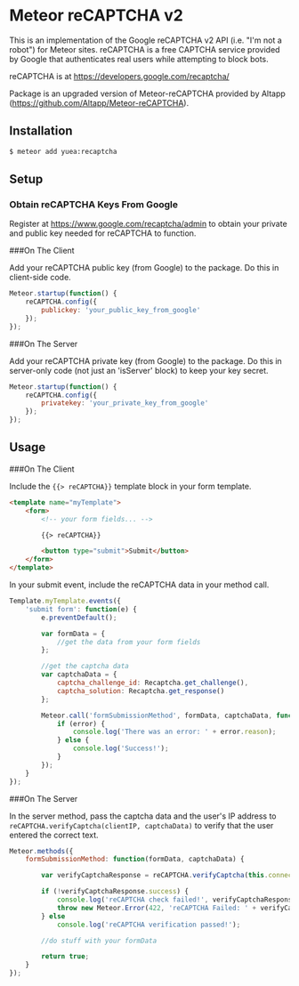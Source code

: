 # Meteor reCAPTCHA v2
This is an implementation of the Google reCAPTCHA v2 API (i.e. "I'm not a robot") for Meteor sites. reCAPTCHA is a free CAPTCHA service provided by Google that authenticates real users while attempting to block bots.

reCAPTCHA is at https://developers.google.com/recaptcha/

Package is an upgraded version of Meteor-reCAPTCHA provided by Altapp (https://github.com/Altapp/Meteor-reCAPTCHA).

## Installation

``` sh
$ meteor add yuea:recaptcha
```

## Setup

### Obtain reCAPTCHA Keys From Google

Register at https://www.google.com/recaptcha/admin to obtain your private and public key needed for reCAPTCHA to function.

###On The Client

Add your reCAPTCHA public key (from Google) to the package. Do this in client-side code.

``` javascript
Meteor.startup(function() {
    reCAPTCHA.config({
        publickey: 'your_public_key_from_google'
    });
});
```

###On The Server

Add your reCAPTCHA private key (from Google) to the package. Do this in server-only code (not just an 'isServer' block) to keep your key secret.

``` javascript
Meteor.startup(function() {
    reCAPTCHA.config({
        privatekey: 'your_private_key_from_google'
    });
});
```

## Usage

###On The Client

Include the `{{> reCAPTCHA}}` template block in your form template.

``` html
<template name="myTemplate">
    <form>
    	<!-- your form fields... -->

    	{{> reCAPTCHA}}

    	<button type="submit">Submit</button>
    </form>
</template>
```

In your submit event, include the reCAPTCHA data in your method call.

``` javascript
Template.myTemplate.events({
    'submit form': function(e) {
        e.preventDefault();

        var formData = {
            //get the data from your form fields
        };

        //get the captcha data
        var captchaData = {
            captcha_challenge_id: Recaptcha.get_challenge(),
            captcha_solution: Recaptcha.get_response()
        };

        Meteor.call('formSubmissionMethod', formData, captchaData, function(error, result) {
            if (error) {
                console.log('There was an error: ' + error.reason);
            } else {
                console.log('Success!');
            }
        });
    }
});
```

###On The Server

In the server method, pass the captcha data and the user's IP address to `reCAPTCHA.verifyCaptcha(clientIP, captchaData)` to verify that the user entered the correct text.

``` javascript
Meteor.methods({
    formSubmissionMethod: function(formData, captchaData) {

        var verifyCaptchaResponse = reCAPTCHA.verifyCaptcha(this.connection.clientAddress, captchaData);

        if (!verifyCaptchaResponse.success) {
            console.log('reCAPTCHA check failed!', verifyCaptchaResponse);
            throw new Meteor.Error(422, 'reCAPTCHA Failed: ' + verifyCaptchaResponse.error);
        } else
            console.log('reCAPTCHA verification passed!');

        //do stuff with your formData

        return true;
    }
});
```